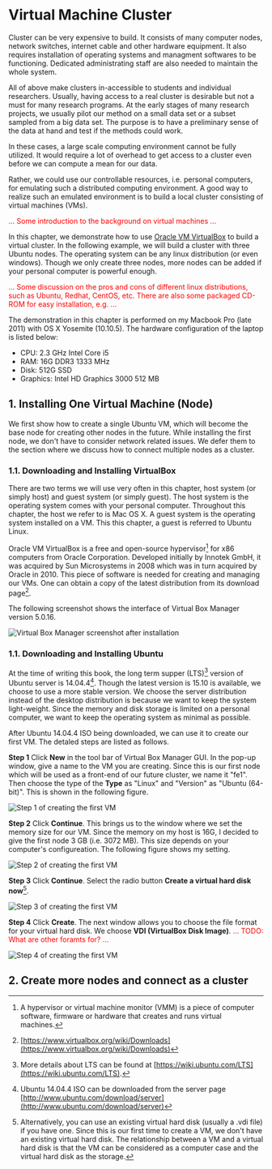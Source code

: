# Virtual Machine Cluster

Cluster can be very expensive to build. It consists of many computer nodes, network switches, internet cable and other hardware equipment. It also requires installation of operating systems and managment softwares to be functioning. Dedicated administrating staff are also needed to maintain the whole system. 

All of above make clusters in-accessible to students and individual researchers. Usually, having access to a real cluster is desirable but not a must for many research programs. At the early stages of many research projects, we usually pilot our method on a small data set or a subset sampled from a big data set. The purpose is to have a preliminary sense of the data at hand and test if the methods could work.

In these cases, a large scale computing environment cannot be fully utilized. It would require a lot of overhead to get access to a cluster even before we can compute a mean for our data. 

Rather, we could use our controllable resources, i.e. personal computers, for emulating such a distributed computing environment. A good way to realize such an emulated environment is to build a local cluster consisting of virtual machines (VMs).

<font color='red'>... Some introduction to the background on virtual machines ...</font>

In this chapter, we demonstrate how to use [Oracle VM VirtualBox](https://www.virtualbox.org/) to build a virtual cluster. In the following example, we will build a cluster with three Ubuntu nodes. The operating system can be any linux distribution (or even windows). Though we only create three nodes, more nodes can be added if your personal computer is powerful enough. 

<font color='red'>... Some discussion on the pros and cons of different linux distributions, such as Ubuntu, Redhat, CentOS, etc. There are also some packaged CD-ROM for easy installation, e.g. ...</font>

The demonstration in this chapter is performed on my Macbook Pro (late 2011) with OS X Yosemite (10.10.5). The hardware configuration of the laptop is listed below:

- CPU: 2.3 GHz Intel Core i5
- RAM: 16G DDR3 1333 MHz
- Disk: 512G SSD
- Graphics: Intel HD Graphics 3000 512 MB

## 1. Installing One Virtual Machine (Node)

We first show how to create a single Ubuntu VM, which will become the base node for creating other nodes in the future. While installing the first node, we don't have to consider network related issues. We defer them to the section where we discuss how to connect multiple nodes as a cluster.

### 1.1. Downloading and Installing VirtualBox

There are two terms we will use very often in this chapter, host system (or simply host) and guest system (or simply guest). The host system is the operating system comes with your personal computer. Throughout this chapter, the host we refer to is Mac OS X. A guest system is the operating system installed on a VM. This this chapter, a guest is referred to Ubuntu Linux. 

Oracle VM VirtualBox is a free and open-source hypervisor[^define_hypervisor] for x86 computers from Oracle Corporation. Developed initially by Innotek GmbH, it was acquired by Sun Microsystems in 2008 which was in turn acquired by Oracle in 2010. This piece of software is needed for creating and managing our VMs. One can obtain a copy of the latest distribution from its download page[^vbox_download_page].

[^define_hypervisor]: A hypervisor or virtual machine monitor (VMM) is a piece of computer software, firmware or hardware that creates and runs virtual machines.
[^vbox_download_page]: [https://www.virtualbox.org/wiki/Downloads](https://www.virtualbox.org/wiki/Downloads)

The following screenshot shows the interface of Virtual Box Manager version 5.0.16.

![Virtual Box Manager screenshot after installation](./figures/vbox_manager_screenshot.jpg)

### 1.1. Downloading and Installing Ubuntu

At the time of writing this book, the long term supper (LTS)[^explain_LTS] version of Ubuntu server is 14.04.4[^download_link]. Though the latest version is 15.10 is available, we choose to use a more stable version. We choose the server distribution instead of the desktop distribution is because we want to keep the system light-weight. Since the memory and disk storage is limited on a personal computer, we want to keep the operating system as minimal as possible. 

[^explain_LTS]: More details about LTS can be found at [https://wiki.ubuntu.com/LTS](https://wiki.ubuntu.com/LTS).
[^download_link]: Ubuntu 14.04.4 ISO can be downloaded from the server page [http://www.ubuntu.com/download/server](http://www.ubuntu.com/download/server)

After Ubuntu 14.04.4 ISO being downloaded, we can use it to create our first VM. The detaled steps are listed as follows.

**Step 1** Click **New** in the tool bar of Virtual Box Manager GUI. In the pop-up window, give a name to the VM you are creating. Since this is our first node which will be used as a front-end of our future cluster, we name it "fe1". Then choose the type of the **Type** as "Linux" and "Version" as "Ubuntu (64-bit)". This is shown in the following figure.

![Step 1 of creating the first VM](./figures/vbox_new_vm_step1.jpg)

**Step 2** Click **Continue**. This brings us to the window where we set the memory size for our VM. Since the memory on my host is 16G, I decided to give the first node 3 GB (i.e. 3072 MB). This size depends on your computer's configureation. The following figure shows my setting.

![Step 2 of creating the first VM](./figures/vbox_new_vm_step2.jpg) 

**Step 3** Click **Continue**. Select the radio button **Create a virtual hard disk now**[^other_options_vdi]. 

![Step 3 of creating the first VM](./figures/vbox_new_vm_step3.jpg)

[^other_options_vdi]: Alternatively, you can use an existing virtual hard disk (usually a .vdi file) if you have one. Since this is our first time to create a VM, we don't have an existing virtual hard disk. The relationship between a VM and a virtual hard disk is that the VM can be considered as a computer case and the virtual hard disk as the storage.

**Step 4** Click **Create**. The next window allows you to choose the file format for your virtual hard disk. We choose **VDI (VirtualBox Disk Image)**. <font color='red'>... TODO: What are other foramts for? ...</font>

![Step 4 of creating the first VM](./figures/vbox_new_vm_step4.jpg) 

## 2. Create more nodes and connect as a cluster